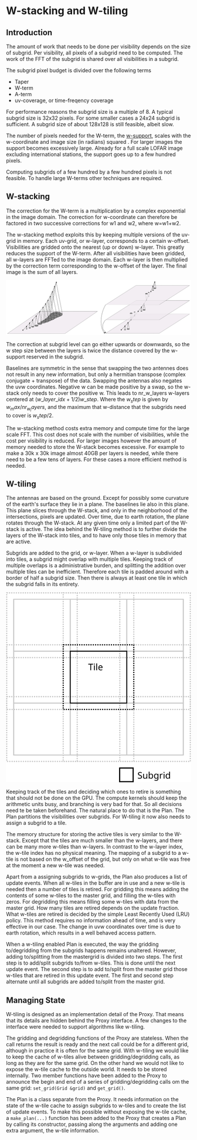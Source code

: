 # W-stacking and W-tiling

## Introduction
The amount of work that needs to be done per visibility depends on the size of subgrid.
Per visibility, all pixels of a subgrid need to be computed. The work of the FFT of the subgrid is shared over all visibilities in a subgrid.

The subgrid pixel budget is divided over the following terms
* Taper 
* W-term
* A-term
* uv-coverage, or time-freqency coverage

For performance reasons the subgrid size is a multiple of 8. A typical subgrid size is 32x32 pixels. For some smaller cases a 24x24 subgrid is sufficient. A subgrid size of about 128x128 is still feasible, albeit slow.

The number of pixels needed for the W-term, the [w-support](w-support.md), scales with the w-coordinate and image size (in radians) squared . For larger images the support becomes excessively large. Already for a full scale LOFAR image excluding international stations, the support goes up to a few hundred pixels.

Computing subgrids of a few hundred by a few hundred pixels is not feasible. To handle large W-terms other techniques are required.

## W-stacking

The correction for the W-term is a multiplication by a complex exponential in the image domain. The correction for w-coordinate can therefore be factored in two successive corrections for w1 and w2, where w=w1+w2.


The w-stacking method exploits this by keeping multiple versions of the uv-grid in memory. Each uv-grid, or w-layer, corresponds to a certain w-offset. Visibilities are gridded onto the nearest (up or down) w-layer. This greatly reduces the support of the W-term. After all visibilities have been gridded, all w-layers are FFTed to the image domain. Each w-layer is then multiplied by the correction term corresponding to the w-offset of the layer.
The final image is the sum of all layers.

![](wstack1.svg "W-stacking")

The correction at subgrid level can go either upwards or downwards, so the w step size between the layers is twice the distance covered by the w-support reserved in the subgrid.

Baselines are symmetric in the sense that swapping the two antennes does not result in any new information, but only a hermitian transpose (complex conjugate + transpose) of the data. Swapping the antennas also negates the uvw coordinates. Negative w can be made positive by a swap, so the w-stack only needs to cover the positive w. This leads to nr_w_layers w-layers centered at $`(w\_layer\_idx+1/2)w\_step`$. Where the $`w_step`$ is given by $`w_max/nr_w_layers`$, and the maximum that w-distance that the subgrids need to cover is $`w_step/2`$.


The w-stacking method costs extra memory and compute time for the large scale FFT. This cost does not scale with the number of visibilities, while the cost per visibility is reduced. For larger images however the amount of memory needed to store the W-stack becomes excessive. For example to make a 30k x 30k image almost 40GB per layers is needed, while there need to be a few tens of layers. For these cases a more efficient method is needed.





## W-tiling

The antennas are based on the ground. Except for possibly some curvature of the earth's surface they lie in a plane. The baselines lie also in this plane. This plane slices through the W-stack, and only in the neighborhood of the intersections, pixels are updated. Over time, due to earth rotation, the plane rotates through the W-stack. At any given time only a limited part of the W-stack is active. The idea behind the W-tiling method is to further divide the layers of the W-stack into tiles, and to have only those tiles in memory that are active.

Subgrids are added to the grid, or w-layer. When a w-layer is subdivided into tiles, a subgrid might overlap with multiple tiles. Keeping track of multiple overlaps is a administrative burden, and splitting the addition over multiple tiles can be inefficient. Therefore each tile is padded around with a border of half a subgrid size. Then there is always at least one tile in which the subgrid falls in its entirety.

![](wtiles.svg)

Keeping track of the tiles and deciding which ones to retire is something that should not be done on the GPU. The compute kernels should keep the arithmetic units busy, and branching is very bad for that. So all decisions need te be taken beforehand. The natural place to do that is the Plan. The Plan partitions the visibilities over subgrids. For W-tiling it now also needs to assign a subgrid to a tile.

The memory structure for storing the active tiles is very similar to the W-stack. Except that the tiles are much smaller than the w-layers, and there can be many more w-tiles than w-layers. In contrast to the w-layer index, the w-tile index has no physical meaning. The mapping of a subgrid to a w-tile is not based on the w_offset of the grid, but only on what w-tile was free at the moment a new w-tile was needed.

Apart from a assigning subgrids to w-grids, the Plan also produces a list of update events. When all w-tiles in the buffer are in use and a new w-tile is needed then a number of tiles is retired. For gridding this means adding the contents of some w-tiles to the master grid, and filling the w-tiles with zeros. For degridding this means filling some w-tiles with data from the master grid. How many tiles are retired depends on the update fraction. What w-tiles are retired is decided by the simple Least Recently Used (LRU) policy. This method requires no information ahead of time, and is very effective in our case. The change in uvw coordinates over time is due to earth rotation, which results in a well behaved access pattern.

When a w-tiling enabled Plan is executed, the way the gridding to/degridding from the subgrids happens remains unaltered. However, adding to/splitting from the mastergrid is divided into two steps. The first step is to add/split subgrids to/from w-tiles. This is done until the next update event. The second step is to add to/split from the master grid those w-tiles that are retired in this update event. The first and second step alternate until all subgrids are added to/split from the master grid.

## Managing State

W-tiling is designed as an implementation detail of the Proxy. That means that its details are hidden behind the Proxy interface. A few changes to the interface were needed to support algorithms like w-tiling.

The gridding and degridding functions of the Proxy are stateless. When the call returns the result is ready and the next call could be for a different grid, although in practice it is often for the same grid. With w-tiling we would like to keep the cache of w-tiles alive between gridding/degridding calls, as long as they are for the same grid. On the other hand we would not like to expose the w-tile cache to the outside world. It needs to be stored internally. Two member functions have been added to the Proxy to announce the begin and end of a series of gridding/degridding calls om the same grid: `set_grid(Grid &grid)` and `get_grid()`. 

The Plan is a class separate from the Proxy. It needs information on the state of the w-tile cache to assign subgrids to w-tiles and to create the list of update events. To make this possible without exposing the w-tile cache, a `make_plan(...)` function has been added to the Proxy that creates a Plan by calling its constructor, passing along the arguments and adding one extra argument, the w-tile information.
